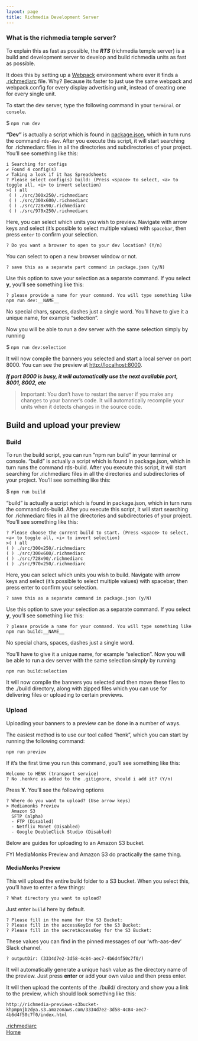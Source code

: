 ```yaml
---
layout: page
title: Richmedia Development Server
---
```

### What is the richmedia temple server?
To explain this as fast as possible, the _**RTS**_ (richmedia temple server) is a build and development server to 
develop and build richmedia units as fast as possible.

It does this by setting up a [Webpack]( https://webpack.js.org/ ) environment where ever it finds a [.richmediarc](./richmediarc.md) 
file. Why? Because its faster to just use the same webpack and webpack.config for every display advertising unit, instead of 
creating one for every single unit.

To start the dev server, type the following command in your `terminal` or `console`.

$ `npm run dev`

**“Dev”** is actually a script which is found in [package.json](./package-json.md), which in turn runs the command `rds-dev`. 
After you 
execute this script, it will start searching for .richmediarc files in all the directories and subdirectories of your project.  
You’ll see something like this:

```
i Searching for configs
✔ Found 4 config(s)
✔ Taking a look if it has Spreadsheets
? Please select config(s) build: (Press <space> to select, <a> to toggle all, <i> to invert selection)
>( ) all
 ( ) ./src/300x250/.richmediarc
 ( ) ./src/300x600/.richmediarc
 ( ) ./src/728x90/.richmediarc
 ( ) ./src/970x250/.richmediarc
```

Here, you can select which units you wish to preview. Navigate with arrow keys and select (it’s possible to select multiple values) 
with `spacebar`, then press `enter` to confirm your selection.

```
? Do you want a browser to open to your dev location? (Y/n)
```

You can select to open a new browser window or not.

```
? save this as a separate part command in package.json (y/N)
```

Use this option to save your selection as a separate command. If you select **y**, you’ll see something like this:

````
? please provide a name for your command. You will type something like npm run dev:__NAME__
````

No special chars, spaces, dashes just a single word. You’ll have to give it a unique name, for example “selection”.

Now you will be able to run a dev server with the same selection simply by running

$ `npm run dev:selection`

It will now compile the banners you selected and start a local server on port 8000. You can see the preview at
[http://localhost:8000](http://localhost:8000).

_**If port 8000 is busy, it will automatically use the next available port, 8001, 8002, etc**_

> Important: You don’t have to restart the server if you make any changes to your banner’s code. It will
> automatically recompile your units when it detects changes in the source code.


## Build and upload your preview

### Build

To run the build script, you can run “npm run build” in your terminal or console.
“build” is actually a script which is found in package.json, which in turn runs the command rds-build. After you execute this script, it will start searching for .richmediarc files in all the directories and subdirectories of your project.  You’ll see something like this:

$ `npm run build`

“build” is actually a script which is found in package.json, which in turn runs the command rds-build. After you execute this script, it will start searching for .richmediarc files in all the directories and subdirectories of your project. You’ll see something like this:

```
? Please choose the current build to start. (Press <space> to select, <a> to toggle all, <i> to invert selection)
>( ) all
( ) ./src/300x250/.richmediarc
( ) ./src/300x600/.richmediarc
( ) ./src/728x90/.richmediarc
( ) ./src/970x250/.richmediarc
```

Here, you can select which units you wish to build. Navigate with arrow keys and select (it’s possible to select multiple values) with spacebar, then press enter to confirm your selection.
```
? save this as a separate command in package.json (y/N)
```

Use this option to save your selection as a separate command. If you select **y**, you’ll see something like this:

```
? please provide a name for your command. You will type something like npm run build:__NAME__
```
No special chars, spaces, dashes just a single word.

You’ll have to give it a unique name, for example “selection”. Now you will be able to run a dev server with the same selection simply by running

 ```
 npm run build:selection
```

It will now compile the banners you selected and then move these files to the ./build directory, along with zipped files which you can use for delivering files or uploading to certain previews.

### Upload

Uploading your banners to a preview can be done in a number of ways.

The easiest method is to use our tool called “henk”, which you can start by running the following command:

```
npm run preview
```

If it’s the first time you run this command, you’ll see something like this:

```
Welcome to HENK (transport service)
? No .henkrc as added to the .gitignore, should i add it? (Y/n)
```

Press **Y**. You’ll see the following options

```
? Where do you want to upload? (Use arrow keys)
> Mediamonks Preview
  Amazon S3
  SFTP (alpha)
  - FTP (Disabled)
  - Netflix Monet (Disabled)
  - Google DoubleClick Studio (Disabled)
```

Below are guides for uploading to an Amazon S3 bucket.

FYI MediaMonks Preview and Amazon S3 do practically the same thing.

#### MediaMonks Preview

This will upload the entire build folder to a S3 bucket. When you select this, you’ll have to enter a few things:

```
? What directory you want to upload?
```

Just enter
`
build
`
here by default.

```
? Please fill in the name for the S3 Bucket:
? Please fill in the accessKeyId for the S3 Bucket:
? Please fill in the secretAccessKey for the S3 Bucket:
```
These values you can find in the pinned messages of our ‘wfh-aas-dev’ Slack channel.

```
? outputDir: (3334d7e2-3d58-4c84-aec7-4b6d4f50c7f0/)
```

It will automatically generate a unique hash value as the directory name of the preview. Just press **enter** or add your 
own value and then press enter.

It will then upload the contents of the ./build/ directory and show you a link to the preview, which should look something like this:

`http://richmedia-previews-s3bucket-khpmpnjb2dya.s3.amazonaws.com/3334d7e2-3d58-4c84-aec7-4b6d4f50c7f0/index.html
`

<div class="container">
    <div class="link__item">
        <a href="./richmediarc.html"><i
        class="fas fa-long-arrow-alt-left"></i> .richmediarc</a>
    </div>
		<div class="link__item">
        <a href="./index.html">Home</a>
    </div>
</div>